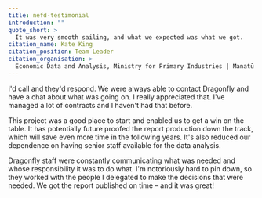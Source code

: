 ```yaml
---
title: nefd-testimonial
introduction: ""
quote_short: >
  It was very smooth sailing, and what we expected was what we got.
citation_name: Kate King
citation_position: Team Leader 
citation_organisation: >
  Economic Data and Analysis, Ministry for Primary Industries | Manatū Ahu Matua
---
```


I'd call and they'd respond. We were always able to contact Dragonfly and have
a chat about what was going on. I really appreciated that. I've managed a lot
of contracts and I haven't had that before.

This project was a good place to start and enabled us to get a win on the
table. It has potentially future proofed the report production down the track,
which will save even more time in the following years. It's also reduced our
dependence on having senior staff available for the data analysis.

Dragonfly staff were constantly communicating what was needed and whose
responsibility it was to do what. I'm notoriously hard to pin down, so they
worked with the people I delegated to make the decisions that were needed.
We got the report published on time – and it was great!
